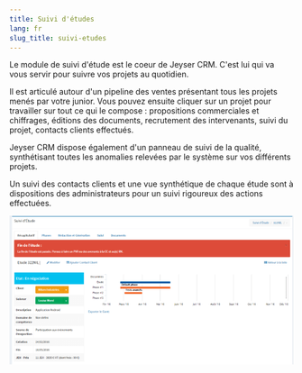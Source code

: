 ```yaml
---
title: Suivi d'études
lang: fr
slug_title: suivi-etudes
---
```

 
Le module de suivi d'étude est le coeur de Jeyser CRM. C'est lui qui va vous servir pour suivre vos projets au quotidien.

Il est articulé autour d'un pipeline des ventes présentant tous les projets menés par votre junior. Vous pouvez ensuite cliquer sur un projet pour travailler sur tout ce qui le compose : propositions commerciales et chiffrages, éditions des documents, recrutement des intervenants, suivi du projet, contacts clients effectués.

Jeyser CRM dispose également d'un panneau de suivi de la qualité, synthétisant toutes les anomalies relevées par le système sur vos différents projets.

Un suivi des contacts clients et une vue synthétique de chaque étude sont à dispositions des administrateurs pour un suivi rigoureux des actions effectuées.

![Suivi Etude](/uploads/suivi_etudes.png)

